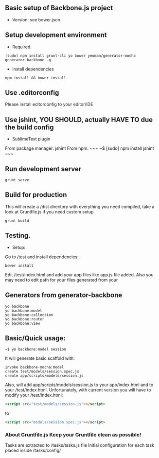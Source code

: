 ## Basic setup of Backbone.js project

* Version: see bower.json


## Setup development environment

* Required:

~~~
[sudo] npm install grunt-cli yo bower yeoman/generator-mocha 
generator-backbone -g
~~~

* Install dependencies

~~~
npm install && bower install
~~~

## Use .editorconfig

Please install editorconfig to your editor/IDE

## Use jshint, YOU SHOULD, actually HAVE TO due the build config

* SublimeText plugin

From package manager: jshint
From npm: ~~~ ~$ [sudo] npm install jshint ~~~

## Run development server

~~~
grunt serve
~~~

## Build for production

This will create a /dist directory with everything you need compiled,
take a look at Gruntfile.js if you need custom setup

~~~
grunt build
~~~

## Testing.

* Setup:

Go to /test and install dependencies:

~~~
bower install
~~~

Edit /test/index.html and add your app files like app.js file added.
Also you may need to edit path for your files generated from your

## Generators from generator-backbone

~~~
yo backbone
yo backbone:model
yo backbone:collection
yo backbone:router
yo backbone:view
~~~

## Basic/Quick usage:

~~~
~$ yo backbone:model session
~~~

It will generate basic scaffold with:

~~~
invoke backbone-mocha:model
create test/models/session.spec.js
create app/scripts/models/session.js
~~~

Also, will add app/scripts/models/session.js to your app/index.html and to your
/test/index.html. Unfortunately, with current version you will have to modify
your /test/index.html:

~~~html
<script src="test/models/session.js"></script>
~~~

to

~~~html
<script src="models/session.spec.js"></script>
~~~

### About Gruntfile.js Keep your Gruntfile clean as possible!

Tasks are extracted to /tasks/tasks.js file
Initial configuration for each task placed inside /tasks/config/
